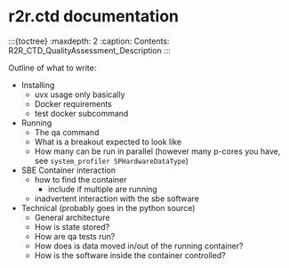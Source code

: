 # r2r.ctd documentation

:::{toctree}
:maxdepth: 2
:caption: Contents:
R2R_CTD_QualityAssessment_Description
:::

Outline of what to write:

* Installing
    * uvx usage only basically
    * Docker requirements
    * test docker subcommand
* Running
    * The qa command
    * What is a breakout expected to look like
    * How many can be run in parallel (however many p-cores you have, see `system_profiler SPHardwareDataType`)
* SBE Container interaction
    * how to find the container
        * include if multiple are running
    * inadvertent interaction with the sbe software
* Technical (probably goes in the python source)
    * General architecture
    * How is state stored?
    * How are qa tests run?
    * How does is data moved in/out of the running container?
    * How is the software inside the container controlled?